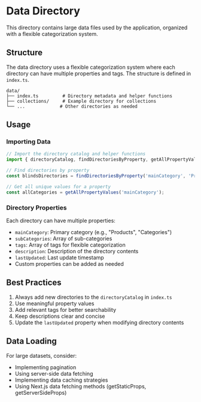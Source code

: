 # Data Directory

This directory contains large data files used by the application, organized with a flexible categorization system.

## Structure

The data directory uses a flexible categorization system where each directory can have multiple properties and tags. The structure is defined in `index.ts`.

```
data/
├── index.ts         # Directory metadata and helper functions
├── collections/     # Example directory for collections
└── ...             # Other directories as needed
```

## Usage

### Importing Data
```typescript
// Import the directory catalog and helper functions
import { directoryCatalog, findDirectoriesByProperty, getAllPropertyValues } from '@/data';

// Find directories by property
const blindsDirectories = findDirectoriesByProperty('mainCategory', 'Products');

// Get all unique values for a property
const allCategories = getAllPropertyValues('mainCategory');
```

### Directory Properties

Each directory can have multiple properties:
- `mainCategory`: Primary category (e.g., "Products", "Categories")
- `subCategories`: Array of sub-categories
- `tags`: Array of tags for flexible categorization
- `description`: Description of the directory contents
- `lastUpdated`: Last update timestamp
- Custom properties can be added as needed

## Best Practices

1. Always add new directories to the `directoryCatalog` in `index.ts`
2. Use meaningful property values
3. Add relevant tags for better searchability
4. Keep descriptions clear and concise
5. Update the `lastUpdated` property when modifying directory contents

## Data Loading

For large datasets, consider:
- Implementing pagination
- Using server-side data fetching
- Implementing data caching strategies
- Using Next.js data fetching methods (getStaticProps, getServerSideProps) 